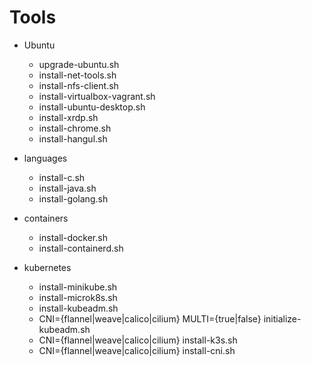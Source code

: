 # Tools

- Ubuntu
    - upgrade-ubuntu.sh
    - install-net-tools.sh
    - install-nfs-client.sh
    - install-virtualbox-vagrant.sh
    - install-ubuntu-desktop.sh
    - install-xrdp.sh
    - install-chrome.sh
    - install-hangul.sh

- languages
    - install-c.sh
    - install-java.sh
    - install-golang.sh

- containers
    - install-docker.sh
    - install-containerd.sh

- kubernetes
    - install-minikube.sh
    - install-microk8s.sh
    - install-kubeadm.sh
    - CNI={flannel|weave|calico|cilium} MULTI={true|false} initialize-kubeadm.sh
    - CNI={flannel|weave|calico|cilium} install-k3s.sh
    - CNI={flannel|weave|calico|cilium} install-cni.sh

